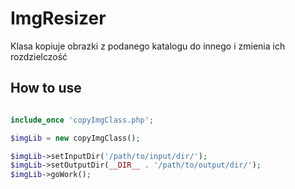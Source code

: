 # ImgResizer
Klasa kopiuje obrazki z podanego katalogu do innego i zmienia ich rozdzielczość

## How to use
```php

include_once 'copyImgClass.php';

$imgLib = new copyImgClass();

$imgLib->setInputDir('/path/to/input/dir/');
$imgLib->setOutputDir(__DIR__ . '/path/to/output/dir/');
$imgLib->goWork();

```
